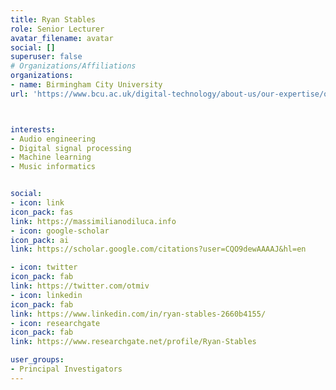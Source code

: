 ```yaml
---
title: Ryan Stables
role: Senior Lecturer
avatar_filename: avatar
social: []
superuser: false
# Organizations/Affiliations
organizations:
- name: Birmingham City University
url: 'https://www.bcu.ac.uk/digital-technology/about-us/our-expertise/our-staff/ryan-stables'



interests:
- Audio engineering
- Digital signal processing
- Machine learning
- Music informatics


social:
- icon: link
icon_pack: fas
link: https://massimilianodiluca.info
- icon: google-scholar
icon_pack: ai
link: https://scholar.google.com/citations?user=CQO9dewAAAAJ&hl=en

- icon: twitter
icon_pack: fab
link: https://twitter.com/otmiv
- icon: linkedin
icon_pack: fab
link: https://www.linkedin.com/in/ryan-stables-2660b4155/
- icon: researchgate
icon_pack: fab
link: https://www.researchgate.net/profile/Ryan-Stables

user_groups:
- Principal Investigators
---
```

